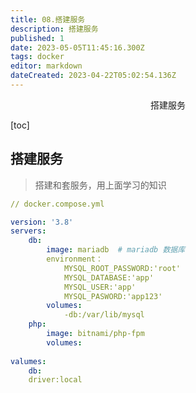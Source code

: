 ```yaml
---
title: 08.搭建服务
description: 搭建服务
published: 1
date: 2023-05-05T11:45:16.300Z
tags: docker
editor: markdown
dateCreated: 2023-04-22T05:02:54.136Z
---
```


<center>搭建服务</center>



[toc]





## 搭建服务

> 搭建和套服务，用上面学习的知识

```yaml
// docker.compose.yml

version: '3.8'
servers: 
	db: 
		image: mariadb  # mariadb 数据库
		environment： 
			MYSQL_ROOT_PASSWORD:'root'
			MYSQL_DATABASE:'app'
			MYSQL_USER:'app'
			MYSQL_PASWORD:'app123'
		volumes:
			-db:/var/lib/mysql
	php: 
		image: bitnami/php-fpm
		volumes:
			
valumes:
	db:
	driver:local
```

